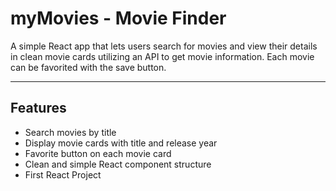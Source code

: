 # myMovies - Movie Finder

A simple React app that lets users search for movies and view their details in clean movie cards utilizing an API to get movie information. Each movie can be favorited with the save button.

---

## Features
- Search movies by title
- Display movie cards with title and release year
- Favorite button on each movie card
- Clean and simple React component structure
- First React Project
